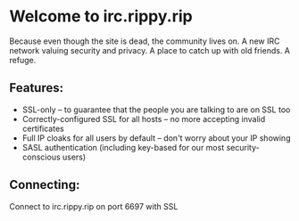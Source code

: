 # Welcome to irc.rippy.rip

Because even though the site is dead, the community lives on. A new IRC network valuing security and privacy. A place to catch up with old friends. A refuge.

## Features:

* SSL-only – to guarantee that the people you are talking to are on SSL too
* Correctly-configured SSL for all hosts – no more accepting invalid certificates
* Full IP cloaks for all users by default – don't worry about your IP showing
* SASL authentication (including key-based for our most security-conscious users)

## Connecting:

Connect to irc.rippy.rip on port 6697 with SSL
